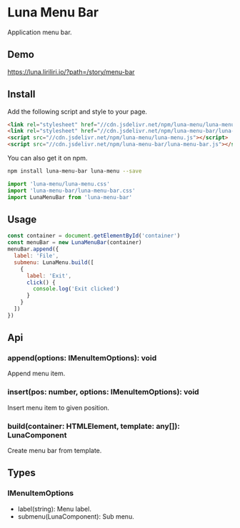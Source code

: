 # Luna Menu Bar

Application menu bar.

## Demo

https://luna.liriliri.io/?path=/story/menu-bar

## Install

Add the following script and style to your page.

```html
<link rel="stylesheet" href="//cdn.jsdelivr.net/npm/luna-menu/luna-menu.css" />
<link rel="stylesheet" href="//cdn.jsdelivr.net/npm/luna-menu-bar/luna-menu-bar.css" />
<script src="//cdn.jsdelivr.net/npm/luna-menu/luna-menu.js"></script>
<script src="//cdn.jsdelivr.net/npm/luna-menu-bar/luna-menu-bar.js"></script>
```

You can also get it on npm.

```bash
npm install luna-menu-bar luna-menu --save
```

```javascript
import 'luna-menu/luna-menu.css'
import 'luna-menu-bar/luna-menu-bar.css'
import LunaMenuBar from 'luna-menu-bar'
```

## Usage

```javascript
const container = document.getElementById('container')
const menuBar = new LunaMenuBar(container)
menuBar.append({
  label: 'File',
  submenu: LunaMenu.build([
    {
      label: 'Exit',
      click() {
        console.log('Exit clicked')
      }
    }
  ])
})
```

## Api

### append(options: IMenuItemOptions): void

Append menu item.

### insert(pos: number, options: IMenuItemOptions): void

Insert menu item to given position.

### build(container: HTMLElement, template: any[]): LunaComponent

Create menu bar from template.

## Types

### IMenuItemOptions

* label(string): Menu label.
* submenu(LunaComponent): Sub menu.

